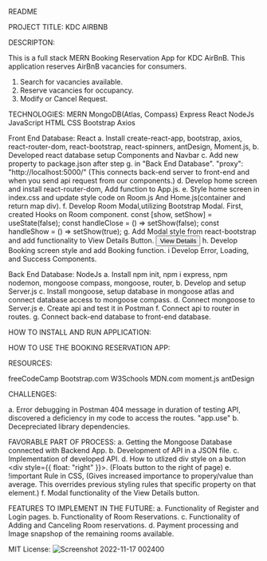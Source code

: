 
README

PROJECT TITLE:  KDC AIRBNB

DESCRIPTON:

This is a full stack MERN Booking Reservation App for KDC AirBnB. This application reserves AirBnB vacancies for consumers.
1. Search for vacancies available.
2. Reserve vacancies for occupancy.
3. Modify or Cancel Request.


TECHNOLOGIES:
MERN
MongoDB(Atlas, Compass)
Express
React
NodeJs
JavaScript
HTML
CSS
Bootstrap
Axios 

Front End Database: React
a. 	Install create-react-app, bootstrap, axios, react-router-dom, react-bootstrap, react-spinners, antDesign, Moment.js, 
b.	Developed react database setup Components and Navbar
c.	Add new property to package.json after step g. in "Back End Database".
	"proxy": "http://localhost:5000/" 
(This connects back-end server to front-end and when you send api request from our components.)
d. 	Develop home screen and install react-router-dom, Add function to App.js.
e. 	Style home screen in index.css and update style code on Room.js And Home.js(container and return map div).
f.	Develop Room Modal,utilizing Bootstrap Modal. First, created Hooks on Room component.
     		const [show, setShow] = useState(false);
    		const handleClose = () => setShow(false);
    		const handleShow = () => setShow(true);
g. Add Modal style from react-bootstrap and add functionality to View Details Button.
	<button className="btn btn-primary" onClick={handleShow}>View Details</button>
h.	Develop Booking screen style and add Booking function.
i	Develop Error, Loading, and Success Components.
		

Back End Database: NodeJs
a.	Install npm init, npm i express, npm nodemon, mongoose compass, mongoose, router, 
b. 	Develop and setup Server.js
c. 	Install mongoose, setup database in mongoose atlas and connect database access to mongoose compass.
d. 	Connect mongoose to Server.js
e.	Create api and test it in Postman
f.	Connect api to router in routes.
g.	Connect back-end database to front-end database.



HOW TO INSTALL AND RUN APPLICATION:


HOW TO USE THE BOOKING RESERVATION APP:


RESOURCES:

freeCodeCamp
Bootstrap.com
W3Schools
MDN.com
moment.js
antDesign






CHALLENGES:

a. Error debugging in Postman 404 message in duration of testing API, discovered a deficiency in my code to access the routes. "app.use"
b. Decepreciated library dependencies.

FAVORABLE PART OF PROCESS:
a. Getting the Mongoose Database connected with Backend App.
b. Development of API in a JSON file.
c. Implementation of developed API.
d. How to utlized div style on a button <div style={{ float: "right" }}>. (Floats button to the right of page)
e. !important Rule in CSS, (Gives increased importance to propery/value than average. This overrides previous styling rules that specific property on that element.)
f. Modal functionality of the View Details button.


FEATURES TO IMPLEMENT IN THE FUTURE: 
a. Functionality of Register and Login pages.
b. Functionality of Room Reservations.
c. Functionality of Adding and Canceling Room reservations.
d. Payment processing and Image snapshop of the remaining rooms available.



MIT License:
![Screenshot 2022-11-17 002400](https://user-images.githubusercontent.com/110206975/202485584-14025928-2d2e-4d56-a046-b8aac5739863.jpg)

